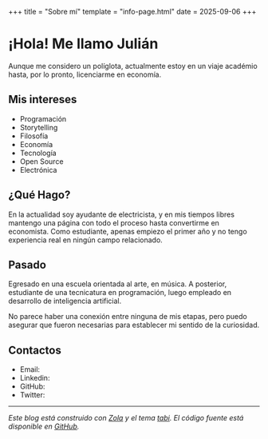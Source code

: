 +++
title = "Sobre mí"
template = "info-page.html"
date = 2025-09-06
+++

# ¡Hola! Me llamo Julián

Aunque me considero un políglota, actualmente estoy en un viaje académio hasta, por lo pronto, licenciarme en economía.

## Mis intereses

- Programación
- Storytelling
- Filosofía
- Economía
- Tecnología
- Open Source
- Electrónica

## ¿Qué Hago?

En la actualidad soy ayudante de electricista, y en mis tiempos libres mantengo una página con todo el proceso hasta convertirme en economista. Como estudiante, apenas empiezo el primer año y no tengo experiencia real en ningún campo relacionado.

## Pasado

Egresado en una escuela orientada al arte, en música. A posterior, estudiante de una tecnicatura en programación, luego empleado en desarrollo de inteligencia artificial.

No parece haber una conexión entre ninguna de mis etapas, pero puedo asegurar que fueron necesarias para establecer mi sentido de la curiosidad.

## Contactos

- Email:
- Linkedin:
- GitHub:
- Twitter:

---

*Este blog está construido con [Zola](https://getzola.org) y el tema [tabi](https://github.com/welpo/tabi). El código fuente está disponible en [GitHub](https://github.com/tu-usuario/tu-blog).*
